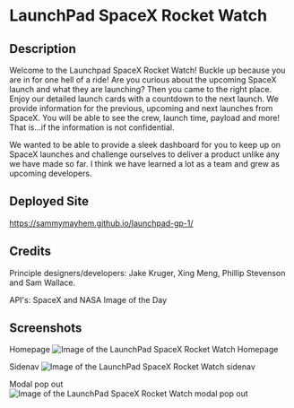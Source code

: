 # LaunchPad SpaceX Rocket Watch

## Description
Welcome to the Launchpad SpaceX Rocket Watch! Buckle up because you are in for one hell of a ride! Are you curious about the upcoming SpaceX launch and what they are launching? Then you came to the right place. Enjoy our detailed launch cards with a countdown to the next launch. We provide information for the previous, upcoming and next launches from SpaceX. You will be able to see the crew, launch time, payload and more! That is...if the information is not confidential.

We wanted to be able to provide a sleek dashboard for you to keep up on SpaceX launches and challenge ourselves to deliver a product unlike any we have made so far. I think we have learned a lot as a team and grew as upcoming developers. 

## Deployed Site

https://sammymayhem.github.io/launchpad-gp-1/

## Credits
Principle designers/developers: Jake Kruger, Xing Meng, Phillip Stevenson and Sam Wallace.

API's: SpaceX and NASA Image of the Day

## Screenshots

Homepage
![Image of the LaunchPad SpaceX Rocket Watch Homepage](assets/images/homescreen.png)

Sidenav
![Image of the LaunchPad SpaceX Rocket Watch sidenav](assets/images/sidenav.png)

Modal pop out
![Image of the LaunchPad SpaceX Rocket Watch modal pop out](assets/images/modal.png)